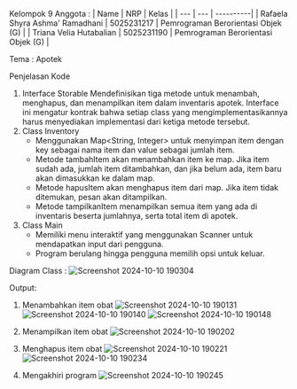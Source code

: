 Kelompok 9
Anggota :
| Name           | NRP        | Kelas     |
| ---            | ---        | ----------|
| Rafaela Shyra Ashma' Ramadhani | 5025231217 | Pemrograman Berorientasi Objek (G) |
| Triana Velia Hutabalian | 5025231190 | Pemrograman Berorientasi Objek (G) |

Tema : Apotek

Penjelasan Kode
1. Interface Storable
   Mendefinisikan tiga metode untuk menambah, menghapus, dan menampilkan item dalam inventaris apotek. Interface ini mengatur kontrak bahwa setiap class yang mengimplementasikannya harus menyediakan implementasi dari ketiga metode tersebut.
2. Class Inventory
   - Menggunakan Map<String, Integer> untuk menyimpan item dengan key sebagai nama item dan value sebagai jumlah item.
   - Metode tambahItem akan menambahkan item ke map. Jika item sudah ada, jumlah item ditambahkan, dan jika belum ada, item baru akan dimasukkan ke dalam map.
   - Metode hapusItem akan menghapus item dari map. Jika item tidak ditemukan, pesan akan ditampilkan.
   - Metode tampilkanItem menampilkan semua item yang ada di inventaris beserta jumlahnya, serta total item di apotek.
3. Class Main
   - Memiliki menu interaktif yang menggunakan Scanner untuk mendapatkan input dari pengguna.
   - Program berulang hingga pengguna memilih opsi untuk keluar.

Diagram Class :
![Screenshot 2024-10-10 190304](https://github.com/user-attachments/assets/09a9088e-54fc-427d-b6a5-b3ea6fffaea0)

Output:
1. Menambahkan item obat
   ![Screenshot 2024-10-10 190131](https://github.com/user-attachments/assets/c3e6d573-f12f-4a5a-8fe3-e4bf98ab194d)
   ![Screenshot 2024-10-10 190140](https://github.com/user-attachments/assets/a1acc7e0-1fe6-459b-b7de-86dd1a01dd0a)
   ![Screenshot 2024-10-10 190148](https://github.com/user-attachments/assets/fbe65457-7d30-439d-987d-71f71f2962d2)

2. Menampilkan item obat
   ![Screenshot 2024-10-10 190202](https://github.com/user-attachments/assets/52b82579-17d1-46fe-aad5-b55f01cf205d)

3. Menghapus item obat
   ![Screenshot 2024-10-10 190221](https://github.com/user-attachments/assets/e048fdcc-bafc-48f1-a549-66e9ad0e0e5e)
   ![Screenshot 2024-10-10 190234](https://github.com/user-attachments/assets/6d7f3d0b-cd0f-459e-b828-51e750f34c20)

4. Mengakhiri program
   ![Screenshot 2024-10-10 190245](https://github.com/user-attachments/assets/4e755239-2497-458a-a1fb-44721a8ca643)
